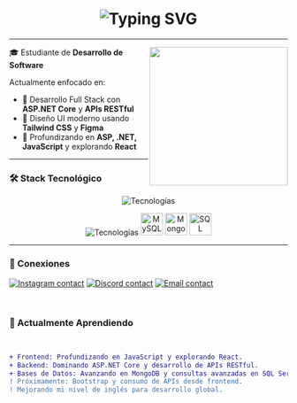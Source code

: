 <h1 align="center">
  <img src="https://readme-typing-svg.herokuapp.com?font=Fira+Code&size=30&pause=1000&color=FF7F50&center=true&vCenter=true&width=700&lines=Hola%2C+Soy+Ronny+De+Le%C3%B3n;Desarrollador+Web+Junior;+Aprendizaje+continuo" alt="Typing SVG" />
</h1>

---


<p><img align="right" src="https://media.tenor.com/2P7N3XLLc6EAAAAj/anime.gif" width="250"/></p>

🎓 Estudiante de **Desarrollo de Software**  

Actualmente enfocado en:

- 🧩 Desarrollo Full Stack con **ASP.NET Core** y **APIs RESTful**
- 🎨 Diseño UI moderno usando **Tailwind CSS** y **Figma**
- 🌱 Profundizando en **ASP, .NET, JavaScript** y explorando **React**

---

### 🛠️ Stack Tecnológico

<p align="center">
  <img src="https://skillicons.dev/icons?i=html,css,js,tailwind,cs,dotnet,py,flask" alt="Tecnologías" />
</p>
<p align="center">
  <img src="https://skillicons.dev/icons?i=figma,git,github,vscode" alt="Tecnologías" />
    <img src="https://cdn.jsdelivr.net/gh/devicons/devicon/icons/mysql/mysql-original.svg" alt="MySQL" width="40" height="40"/>
  <img src="https://cdn.jsdelivr.net/gh/devicons/devicon/icons/mongodb/mongodb-original.svg" alt="MongoDB" width="40" height="40"/>
  <img src="https://cdn.jsdelivr.net/gh/devicons/devicon/icons/microsoftsqlserver/microsoftsqlserver-plain-wordmark.svg" alt="SQL Server" width="40" height="40"/>
</p>

---

### 👤 Conexiones

<p align="left">
   <a href="https://www.instagram.com/abreuronny_/?igsh=MTR3b2EzMWluZHZucQ%3D%3D&utm_source=qr" target="blank"> <img src="https://skillicons.dev/icons?i=instagram" alt="Instagram contact" /></a>
  <a href="https://discordapp.com/users/_slimreaperr" target="blank"> <img src="https://skillicons.dev/icons?i=discord" alt="Discord contact" /></a>
 <a href="mailto:dleonabreuronny@gmail.com" target="_blank"> <img src="https://skillicons.dev/icons?i=gmail" alt="Email contact" /></a>

</p>
<br>

### 🌱 Actualmente Aprendiendo

```diff


+ Frontend: Profundizando en JavaScript y explorando React.
+ Backend: Dominando ASP.NET Core y desarrollo de APIs RESTful.
+ Bases de Datos: Avanzando en MongoDB y consultas avanzadas en SQL Server.
! Próximamente: Bootstrap y consumo de APIs desde frontend.
! Mejorando mi nivel de inglés para desarrollo global.
